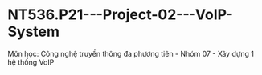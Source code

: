 # NT536.P21---Project-02---VoIP-System
Môn học: Công nghệ truyền thông đa phương tiên - Nhóm 07 - Xây dựng 1 hệ thống VoIP
